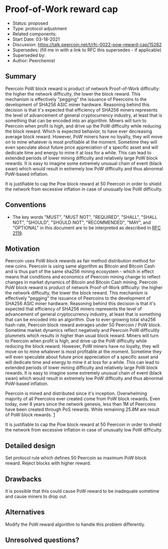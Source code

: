 # Proof-of-Work reward cap

- Status: proposed
- Type: protocol adjustment
- Related components: 
- Start Date: 03-18-2021
- Discussion: https://talk.peercoin.net/t/rfc-0022-pow-reward-cap/15282
- Supersedes: (fill me in with a link to RFC this supersedes - if applicable)
- Superseded by:
- Author: Peerchemist

## Summary

Peercoin PoW block reward is product of network Proof-of-Work difficulty: the higher the network difficulty, the lower the block reward. This mechanism is effectively "pegging" the issuance of Peercoins to the development of SHA256 ASIC miner hardware. Reasoning behind this decision is that it's expected that efficiency of SHA256 miners represents the level of advancement of general cryptocurrency industry, at least that is something that can be encoded into an algorithm. Miners will turn to Peercoin when profit is high, and drive up the PoW difficulty while reducing the block reward. Which is expected behavior, to have ever decreasing average block reward.
However, PoW miners have no loyalty, they will move on to mine whatever is most profitable at the moment. Sometime they will even speculate about future price appreciation of a specific asset and will dedicate time and energy to mine it at loss for a while. This can lead to extended periods of lower mining difficulty and relatively large PoW block rewards. It is easy to imagine some extremely unusual chain of event (black swan) which would result in extremely low PoW difficulty and thus abnormal PoW-based inflation.

It is justifiable to cap the Pow block reward at 50 Peercoin in order to shield the network from excessive inflation in case of unusually low PoW difficulty. 

## Conventions
- The key words "MUST", "MUST NOT", "REQUIRED", "SHALL", "SHALL NOT", "SHOULD", "SHOULD NOT", "RECOMMENDED", "MAY", and "OPTIONAL" in this document are to be interpreted as described in [RFC 2119](http://tools.ietf.org/html/rfc2119).

## Motivation

Peercoin uses PoW block rewards as fair method distribution method for new coins. Peercoin is using same algorithm as Bitcoin and Bitcoin Cash and is thus part of the same sha256 mining ecosystem - which in effect means that conditions and economics of Peercoin mining change to reflect changes in market dynamics of Bitcoin and Bitcoin Cash mining. Peercoin PoW block reward is product of network Proof-of-Work difficulty: the higher the network difficulty, the lower the block reward. This mechanism is effectively "pegging" the issuance of Peercoins to the development of SHA256 ASIC miner hardware. Reasoning behind this decision is that it's expected that efficiency of SHA256 miners represents the level of advancement of general cryptocurrency industry, at least that is something that can be encoded into an algorithm. Due to ever-growing total sha256 hash-rate, Peercoin block reward averages under 50 Peercoin / PoW block. Sometime market dynamics reflect negatively and Peercoin PoW difficultly plummets which results in higher than usual block reward.
Miners will turn to Peercoin when profit is high, and drive up the PoW difficulty while reducing the block reward.
However, PoW miners have no loyalty, they will move on to mine whatever is most profitable at the moment. Sometime they will even speculate about future price appreciation of a specific asset and will dedicate time and energy to mine it at loss for a while. This can lead to extended periods of lower mining difficulty and relatively large PoW block rewards. It is easy to imagine some extremely unusual chain of event (black swan) which would result in extremely low PoW difficulty and thus abnormal PoW-based inflation.

Peercoin is mined and distributed since it's inception. Overwhelming majority of all Peercoins ever created come from PoW block rewards. Even today, over 8 years since the network genesis, less than 1M of Peercoins have been created through PoS rewards. While remaining 25.8M are result of PoW block rewards. [1](https://peercoinexplorer.net/charts/annualinflation/5/linear/default)

It is justifiable to cap the Pow block reward at 50 Peercoin in order to shield the network from excessive inflation in case of unusually low PoW difficulty. 


## Detailed design

Set protocol rule which defines 50 Peercoin as maximum PoW block reward. Reject blocks with higher reward.

## Drawbacks

It is possible that this could cause PoW reward to be inadequate sometime and cause miners to drop out.

## Alternatives

Modify the PoW reward algorithm to handle this problem differently.

## Unresolved questions?

